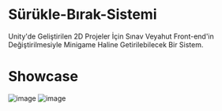 # Sürükle-Bırak-Sistemi
Unity'de Geliştirilen 2D Projeler İçin Sınav Veyahut Front-end'in Değiştirilmesiyle Minigame Haline Getirilebilecek Bir Sistem.

# Showcase
![image](https://github.com/thatsquecy/Surukle-Birak-Sistemi/assets/48627621/7c070e25-7525-44db-8ead-9ad702075615)
![image](https://github.com/thatsquecy/Surukle-Birak-Sistemi/assets/48627621/485f1e7a-0c4e-4440-a8ea-94b17dc74639)


